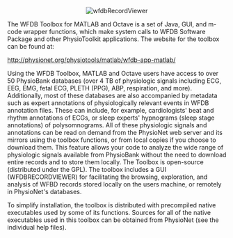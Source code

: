 
<p align="center" >
  <img src="http://physionet.org/physiotools/matlab/wfdb-app-matlab/wfdbrecordviewerTB.png" alt="wfdbRecordViewer" title="wfdbRecordViewer" />
</p>

The WFDB Toolbox for MATLAB and Octave is a set of Java, GUI, and m-code wrapper functions,
which make system calls to WFDB Software Package and other PhysioToolkit applications. The
website for the toolbox can be found at:

http://physionet.org/physiotools/matlab/wfdb-app-matlab/

Using the WFDB Toolbox, MATLAB and Octave users have access to over 50 PhysioBank databases 
(over 4 TB of physiologic signals including ECG, EEG, EMG, fetal ECG, PLETH (PPG), ABP, respiration, and more).
Additionally, most of these databases are also accompanied by metadata such as expert annotations of
physiologically relevant events in WFDB annotation files. These can include, for example, 
cardiologists' beat and rhythm annotations of ECGs, or sleep experts' hypnograms (sleep stage annotations) 
of polysomnograms. All of these physiologic signals and annotations can be read on demand from the
PhysioNet web server and its mirrors using the toolbox functions, or from local copies if you choose 
to download them. This feature allows your code to analyze the wide range of physiologic signals 
available from PhysioBank without the need to download entire records and to store them locally.
The Toolbox is open-source (distributed under the GPL). The toolbox includes a GUI (WFDBRECORDVIEWER)
for facilitating the browsing, exploration, and analysis of WFBD records stored locally on the users machine, 
or remotely in PhysioNet's databases.


To simplify installation, the toolbox is distributed with precompiled native executables used 
by some of its functions. Sources for all of the native executables used in this toolbox can be
obtained from PhysioNet (see the individual help files).
